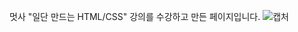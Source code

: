 멋사 "일단 만드는 HTML/CSS" 강의를 수강하고 만든 페이지입니다.
![캡처](https://user-images.githubusercontent.com/101965666/160406225-2038ccde-ab70-4f88-9061-f45aecb4d38e.PNG)
